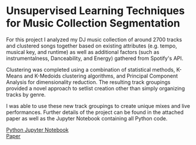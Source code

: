 # Unsupervised Learning Techniques for Music Collection Segmentation
For this project I analyzed my DJ music collection of around 2700 tracks and clustered songs together based on existing attributes (e.g. tempo, musical key, and runtime) as well as additional factors (such as instrumentalness, Danceability, and Energy) gathered from Spotify's API.

Clustering was completed using a combination of statistical methods, K-Means and K-Medoids clustering algorithms, and Principal Component Analysis for dimensionality reduction. The resulting track groupings provided a novel approach to setlist creation other than simply organizing tracks by genre. 

I was able to use these new track groupings to create unique mixes and live performances. Further details of the project can be found in the attached paper as well as the Jupyter Notebook containing all Python code.

[Python Jupyter Notebook](https://github.com/theafronautz/Music_Library_Clustering/blob/main/DJ%20Library%20Clustering%20Analysis%20.ipynb)  
[Paper](https://github.com/theafronautz/Music_Library_Clustering/blob/main/Unsupervised%20Learning%20Techniques%20for%20Music%20Collection%20Segmentation.pdf)
